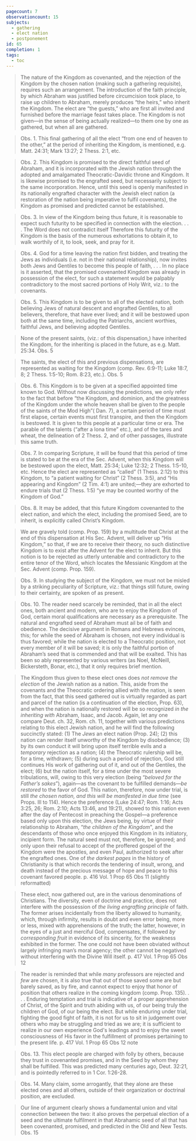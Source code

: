 ```yaml
---
pagecount: 7
observationcount: 15
subjects:
  - gathering
  - elect nation
  - postponement
id: 65
completion: 1
tags:
  - toc
---
```

>The nature of the Kingdom as covenanted, and the rejection of the Kingdom by the chosen nation (making such a gathering requisite), requires such an arrangement. The introduction of the faith principle, by which Abraham was justified before circumcision took place, to raise up children to Abraham, merely produces “the heirs,” who inherit the Kingdom. The elect are “the guests,” who are first all invited and furnished before the marriage feast takes place. The Kingdom is not given—in the sense of being actually realized—to them one by one as gathered, but when all are gathered.

>Obs. 1. This final gathering of all the elect “from one end of heaven to the other,” at the period of inheriting the Kingdom, is mentioned, e.g. Matt. 24:31; Mark 13:27; 2 Thess. 2:1, etc.

>Obs. 2. This Kingdom is promised to the direct faithful seed of Abraham, and it is incorporated with the Jewish nation through the adopted and amalgamated Theocratic-Davidic throne and Kingdom. It is likewise promised to the engrafted seed, but necessarily subject to the same incorporation. Hence, until this seed is openly manifested in its nationally engrafted character with the Jewish elect nation (a restoration of the nation being imperative to fulfil covenants), the Kingdom as promised and predicted cannot be established.

>Obs. 3. In view of the Kingdom being thus future, it is reasonable to expect such futurity to be specified in connection with the election.
>. . .
>The Word does not contradict itself Therefore this futurity of the Kingdom is the basis of the numerous exhortations to obtain it, to walk worthily of it, to look, seek, and pray for it.

>Obs. 4. God for a time leaving the nation first bidden, and treating the Jews as individuals (i.e. not in their national relationship), now invites both Jews and Gentiles to become this people of faith,
>. . .
>In no place is it asserted, that the promised covenanted Kingdom was already in possession of the elect, for such a statement would be palpably contradictory to the most sacred portions of Holy Writ, viz.: to the covenants.

>Obs. 5. This Kingdom is to be given to all of the elected nation, both believing Jews of natural descent and engrafted Gentiles, to all believers, therefore, that have ever lived; and it will be bestowed upon both at the same time, including the Patriarchs, ancient worthies, faithful Jews, and believing adopted Gentiles.

>None of the present saints, (viz.: of this dispensation,) have inherited the Kingdom, for the inheriting is placed in the future, as e.g. Matt. 25:34.
>Obs. 5

>The saints, the elect of this and previous dispensations, are represented as waiting for the Kingdom (comp. Rev. 6:9-11; Luke 18:7, 8; 2 Thess. 1:5-10; Rom. 8:23, etc.).
>Obs. 5

>Obs. 6. This Kingdom is to be given at a specified appointed time known to God. Without now discussing the predictions, we only refer to the fact that before “the Kingdom, and dominion, and the greatness of the Kingdom under the whole heaven shall be given to the people of the saints of the Mod High”( Dan. 7), a certain period of time must first elapse, certain events must first transpire, and then the Kingdom is bestowed. It is given to this people at a particular time or era. The parable of the talents (“after a Iona time” etc.), and of the tares and wheat, the delineation of 2 Thess. 2, and of other passages, illustrate this same truth.

>Obs. 7. In comparing Scripture, it will be found that this period of time is stated to be at the era of the Sec. Advent, when this Kingdom will be bestowed upon the elect, Matt. 25:34; Luke 12:32; 2 Thess. 1:5-10, etc. Hence the elect are represented as “called” (1 Thess. 2:12) to this Kingdom, to “a patient waiting for Christ” (2 Thess. 3:5), and “His appearing and Kingdom” (2 Tim. 4:1) are united;—they are exhorted to endure trials that (2 Thess. 1:5) “ye may be counted worthy of the Kingdom of God.”

>Obs. 8. It may be added, that this future Kingdom covenanted to the elect nation, and which the elect, including the promised Seed, are to inherit, is explicitly called Christ’s Kingdom.

>We are gravely told (comp. Prop. 159) by a multitude that Christ at the end of this dispensation at His Sec. Advent, will deliver up “His Kingdom,” so that, if we are to receive their theory, no such distinctive Kingdom is to exist after the Advent for the elect to inherit. But this notion is to be rejected as utterly untenable and contradictory to the entire tenor of the Word, which locates the Messianic Kingdom at the Sec. Advent (comp. Prop. 159).

>Obs. 9. In studying the subject of the Kingdom, we must not be misled by a striking peculiarity of Scripture, viz.: that things still future, owing to their certainty, are spoken of as present.

>Obs. 10. The reader need scarcely be reminded, that in all the elect ones, both ancient and modern, who are to enjoy the Kingdom of God, certain moral qualifications are necessary as a prerequisite. The natural and engrafted seed of Abraham must ail be of faith and obedience. The decisive argument in Romans and Hebrews evinces, this; for while the seed of Abraham is chosen, not every individual is thus favored; while the nation is elected to a Theocratic position, not every member of it will be saved; it is only the faithful portion of Abraham’s seed that is commended and that will be exalted. This has been so ably represented by various writers (as Noel, McNeill, Bickersteth, Bonar, etc.), that it only requires brief mention.

>The Kingdom thus given to these elect ones does *not remove the election* of the Jewish nation as a nation. This, aside from the covenants and the Theocratic ordering allied with the nation, is seen from the fact, that this seed gathered out is virtually regarded as part and parcel of the nation (is a continuation of the election, Prop. 63), and when the nation is nationally restored will be so recognized *in the inheriting with* Abraham, Isaac, and Jacob. Again, let any one compare Deut. ch. 32, Rom. ch. 11, together with various predictions relating to this elect Jewish nation, and he will find the following succinctly stated: 
>(1) The *Jews* an elect nation (Prop. 24); 
>(2) this nation can render itself unworthy of the Kingdom by disobedience; 
>(3) by its own conduct it will bring upon itself terrible evils and a *temporary* rejection as a nation; 
>(4) the Theocratic rulership will be, for a time, withdrawn; 
>(5) during such a period of rejection, God still continues His work of gathering out of it, and out of the Gentiles, the elect; 
>(6) but the nation itself, for a time under the most severe tribulations, will, owing to this very election (being “*beloved for the Father’s sakes*”), again—as the covenant to be fulfilled demands—*be restored* to the favor of God. 
>This nation, therefore, now under trial, is still *the chosen nation, and this will be manifested in due time* (see Props. Ill to 114). Hence the preference (Luke 24:47; Rom. 1:16; Acts 3:25, 26; Rom. 2:10; Acts 13:46, and 19:21), showed to this nation even after the day of Pentecost in preaching the Gospel—a preference based only upon this election, the Jews being, by virtue of their relationship to Abraham, “*the children of the Kingdom*", and the descendants of those who once enjoyed this Kingdom in its initiatory, incipient form. The natural seed must not, therefore, be ignored; and only upon their refusal to accept of the proffered gospel of the Kingdom were the apostles, and even Paul, authorized to seek after the engrafted ones. One of *the darkest pages* in the history of Christianity is that which records the tendering of insult, wrong, and death instead of the precious message of hope and peace to this covenant favored people.
>p. 416 Vol. 1 Prop 65 Obs 11 (slightly reformatted)

>These elect, now gathered out, are in the various denominations of Christians. The diversity, even of doctrine and practice, does not interfere with the possession of *the living engrafting principle* of faith. The former arises incidentally from the liberty allowed to humanity, which, through infirmity, results in doubt and even error being, more or less, mixed with apprehensions of the truth; the latter, however, in the eyes of a just and merciful God, compensates, if followed *by corresponding fruit* in evidence of its sincerity, for the weakness exhibited in the former. The one could not have been obviated without largely infringing man’s moral agency; the other cannot be negatived without interfering with the Divine Will itself.
>p. 417 Vol. 1 Prop 65 Obs 12 

>The reader is reminded that while *many* professors are rejected and *few* are chosen, it is also true that out of those saved  some are but barely saved, as by fire, and cannot expect to enjoy that honor of position that others realize in the coming kingdom (comp. Prop. 135).
>. . .
>Enduring temptation and trial is indicative of a proper apprehension of Christ, of the Spirit and truth abiding with us, of our being truly the children of God, of our being the elect. But while enduring under trial, fighting the good fight of faith, it is not for us to sit in judgement over others who may be struggling and tried as we are; it is sufficient to realize in our own experience God's leadings and to enjoy the sweet consciousness of His favor in the fulfillment of promises pertaining to the present life.
>p. 417 Vol. 1 Prop 65 Obs 12 note

>Obs. 13. This elect people are charged with folly by others, because they trust in covenanted promises, and in the Seed by whom they shall be fulfilled. This was predicted many centuries ago, Deut. 32:21, and is pointedly referred to in 1 Cor. 1:26-28.

>Obs. 14. Many claim, some arrogantly, that they alone are these elected ones and all others, outside of their organization or doctrinal position, are excluded.

>Our line of argument clearly shows a fundamental union and vital connection between the two: it also proves the perpetual election of a seed and the ultimate fulfilment in that Abrahamic seed of all that has been covenanted, promised, and predicted in the Old and New Tests.
>Obs. 15





